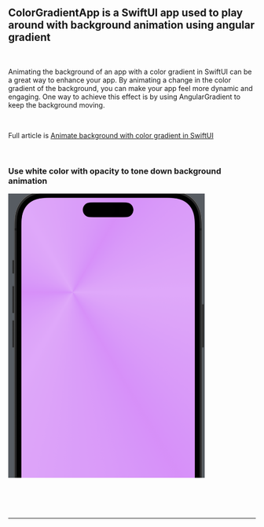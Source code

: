 ## ColorGradientApp is a SwiftUI app used to play around with background animation using angular gradient


<BR>

Animating the background of an app with a color gradient in SwiftUI can be a great
way to enhance your app. By animating a change in the color gradient of the
background, you can make your app feel more dynamic and engaging. One way to achieve
this effect is by using AngularGradient to keep the background moving.


<BR>

Full article is <a href="https://swdevnotes.com/swift/2023/animate-background-with-color-gradient-in-swiftui/" target="_blank">
Animate background with color gradient in SwiftUI
</a>




<BR>


### Use white color with opacity to tone down background animation
<img width="400" 
alt="color over angular gradient animation"
src="https://github.com/calleric/swift/blob/main/colorgradientapp/images/color-over-angular-gradient.png">

<BR>






<BR>
<BR>
<HR>
<BR>


